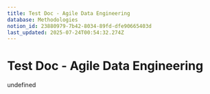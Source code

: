 ```yaml
---
title: Test Doc - Agile Data Engineering
database: Methodologies
notion_id: 23880979-7b42-8034-89fd-dfe90665403d
last_updated: 2025-07-24T00:54:32.274Z
---
```


# Test Doc - Agile Data Engineering

undefined
